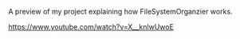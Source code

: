 A preview of my project explaining how FileSystemOrganzier works.

https://www.youtube.com/watch?v=X__knlwUwoE
